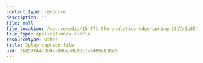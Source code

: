 ```yaml
---
content_type: resource
description: ''
file: null
file_location: /coursemedia/15-071-the-analytics-edge-spring-2017/3b8577443b9480be0b0d148409e830e6_DU0_NM0mZPE.srt
file_type: application/x-subrip
resourcetype: Other
title: 3play caption file
uid: 3b857744-3b94-80be-0b0d-148409e830e6
---
```

